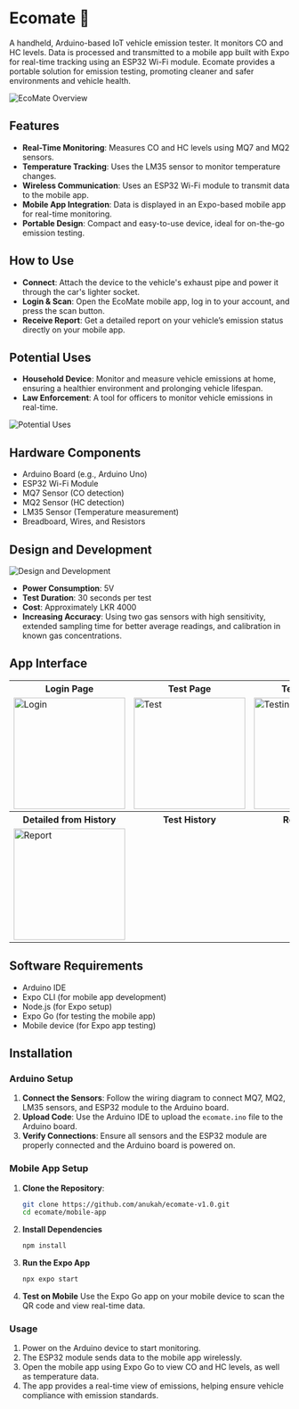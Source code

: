 # Ecomate 🌿

A handheld, Arduino-based IoT vehicle emission tester. It monitors CO and HC levels. Data is processed and transmitted to a mobile app built with Expo for real-time tracking using an ESP32 Wi-Fi module. Ecomate provides a portable solution for emission testing, promoting cleaner and safer environments and vehicle health.

![EcoMate Overview](read-me-images/1.png)

## Features

- **Real-Time Monitoring**: Measures CO and HC levels using MQ7 and MQ2 sensors.
- **Temperature Tracking**: Uses the LM35 sensor to monitor temperature changes.
- **Wireless Communication**: Uses an ESP32 Wi-Fi module to transmit data to the mobile app.
- **Mobile App Integration**: Data is displayed in an Expo-based mobile app for real-time monitoring.
- **Portable Design**: Compact and easy-to-use device, ideal for on-the-go emission testing.

## How to Use

- **Connect**: Attach the device to the vehicle's exhaust pipe and power it through the car's lighter socket.
- **Login & Scan**: Open the EcoMate mobile app, log in to your account, and press the scan button.
- **Receive Report**: Get a detailed report on your vehicle’s emission status directly on your mobile app.

## Potential Uses

- **Household Device**: Monitor and measure vehicle emissions at home, ensuring a healthier environment and prolonging vehicle lifespan.
- **Law Enforcement**: A tool for officers to monitor vehicle emissions in real-time.

![Potential Uses](read-me-images/2.png)

## Hardware Components

- Arduino Board (e.g., Arduino Uno)
- ESP32 Wi-Fi Module
- MQ7 Sensor (CO detection)
- MQ2 Sensor (HC detection)
- LM35 Sensor (Temperature measurement)
- Breadboard, Wires, and Resistors

## Design and Development

![Design and Development](read-me-images/3.png)

- **Power Consumption**: 5V
- **Test Duration**: 30 seconds per test
- **Cost**: Approximately LKR 4000
- **Increasing Accuracy**: Using two gas sensors with high sensitivity, extended sampling time for better average readings, and calibration in known gas concentrations.

## App Interface

<table>
  <tr>
    <th>Login Page</th>
    <th>Test Page</th>
    <th>Testing Page</th>
  </tr>
  <tr>
    <td><img src="read-me-images/app-interface/login.PNG" alt="Login" width="200"></td>
    <td><img src="read-me-images/app-interface/test.PNG" alt="Test" width="200"></td>
    <td><img src="read-me-images/app-interface/testing.PNG" alt="Testing" width="200"></td>
  </tr>
  <tr>
    <th>Detailed from History</th>
    <th>Test History</th>
    <th>Report Page</th>
  </tr><tr><td><img src="read-me-images/app-interface/report.PNG" alt="Report" width="200"></td>
  </tr>
</table>

## Software Requirements

- Arduino IDE
- Expo CLI (for mobile app development)
- Node.js (for Expo setup)
- Expo Go (for testing the mobile app)
- Mobile device (for Expo app testing)

## Installation

### Arduino Setup

1. **Connect the Sensors**: Follow the wiring diagram to connect MQ7, MQ2, LM35 sensors, and ESP32 module to the Arduino board.
2. **Upload Code**: Use the Arduino IDE to upload the `ecomate.ino` file to the Arduino board.
3. **Verify Connections**: Ensure all sensors and the ESP32 module are properly connected and the Arduino board is powered on.

### Mobile App Setup

1. **Clone the Repository**:
   ```bash
   git clone https://github.com/anukah/ecomate-v1.0.git
   cd ecomate/mobile-app
   ```
2. **Install Dependencies**
   ```bash
   npm install
   ```
3. **Run the Expo App**
   ```bash
   npx expo start
   ```
4. **Test on Mobile**
   Use the Expo Go app on your mobile device to scan the QR code and view real-time data.

### Usage

1. Power on the Arduino device to start monitoring.
2. The ESP32 module sends data to the mobile app wirelessly.
3. Open the mobile app using Expo Go to view CO and HC levels, as well as temperature data.
4. The app provides a real-time view of emissions, helping ensure vehicle compliance with emission standards.
  
